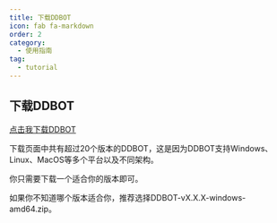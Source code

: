 ```yaml
---
title: 下载DDBOT
icon: fab fa-markdown
order: 2
category:
  - 使用指南
tag:
  - tutorial
---
```


 ## 下载DDBOT

[点击我下载DDBOT](https://github.com/rock8526652/DDBOT/releases/download/DDBOTv1.1.8/DDBOT_windows_amd64.exe)

  下载页面中共有超过20个版本的DDBOT，这是因为DDBOT支持Windows、Linux、MacOS等多个平台以及不同架构。

  你只需要下载一个适合你的版本即可。

  如果你不知道哪个版本适合你，推荐选择DDBOT-vX.X.X-windows-amd64.zip。